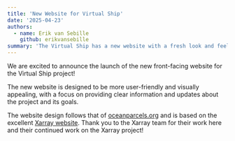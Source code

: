 ```yaml
---
title: 'New Website for Virtual Ship'
date: '2025-04-23'
authors:
  - name: Erik van Sebille
    github: erikvansebille
summary: 'The Virtual Ship has a new website with a fresh look and feel!'
---
```


We are excited to announce the launch of the new front-facing website for the Virtual Ship project!

The new website is designed to be more user-friendly and visually appealing, with a focus on providing clear information and updates about the project and its goals.

The website design follows that of [oceanparcels.org](https://oceanparcels.org) and is based on the excellent [Xarray website](https://xarray.dev). Thank you to the Xarray team for their work here and their continued work on the Xarray project!
